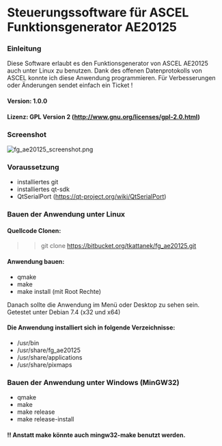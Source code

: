 # Steuerungssoftware für ASCEL Funktionsgenerator AE20125 #


### Einleitung ###

Diese Software erlaubt es den Funktionsgenerator von ASCEL AE20125 auch unter Linux zu benutzen. Dank des offenen
Datenprotokolls von ASCEL konnte ich diese Anwendung programmieren. Für Verbesserungen oder Änderungen sendet einfach ein Ticket !

#### Version: 1.0.0 ####
#### Lizenz: GPL Version 2 (http://www.gnu.org/licenses/gpl-2.0.html) ####
### Screenshot ###
![fg_ae20125_screenshot.png](https://bitbucket.org/repo/krdn96/images/3497482729-fg_ae20125_screenshot.png)
### Voraussetzung ###

* installiertes git
* installiertes qt-sdk
* QtSerialPort (https://qt-project.org/wiki/QtSerialPort)

### Bauen der Anwendung unter Linux ###

#### Quellcode Clonen: ####
>> git clone https://bitbucket.org/tkattanek/fg_ae20125.git
#### Anwendung bauen: ####
* qmake
* make
* make install (mit Root Rechte)

Danach sollte die Anwendung im Menü oder Desktop zu sehen sein. Getestet unter Debian 7.4 (x32 und x64)

#### Die Anwendung installiert sich in folgende Verzeichnisse: ####

* /usr/bin
* /usr/share/fg_ae20125
* /usr/share/applications
* /usr/share/pixmaps

### Bauen der Anwendung unter Windows (MinGW32) ###

* qmake
* make
* make release
* make release-install

#### !! Anstatt make könnte auch mingw32-make benutzt werden. ####
